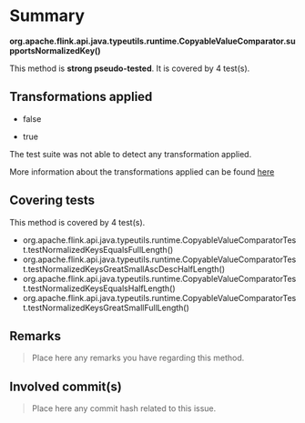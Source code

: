 # Summary
**org.apache.flink.api.java.typeutils.runtime.CopyableValueComparator.supportsNormalizedKey()**

This method is **strong pseudo-tested**.
It is covered by 4 test(s). 


## Transformations applied

- false

- true


The test suite was not able to detect any transformation applied.

More information about the transformations applied can be found [here](https://github.com/STAMP-project/pitest-descartes)

## Covering tests
This method is covered by 4 test(s).
* org.apache.flink.api.java.typeutils.runtime.CopyableValueComparatorTest.testNormalizedKeysEqualsFullLength()
* org.apache.flink.api.java.typeutils.runtime.CopyableValueComparatorTest.testNormalizedKeysGreatSmallAscDescHalfLength()
* org.apache.flink.api.java.typeutils.runtime.CopyableValueComparatorTest.testNormalizedKeysEqualsHalfLength()
* org.apache.flink.api.java.typeutils.runtime.CopyableValueComparatorTest.testNormalizedKeysGreatSmallFullLength()


## Remarks
> Place here any remarks you have regarding this method.

## Involved commit(s)

> Place here any commit hash related to this issue.
